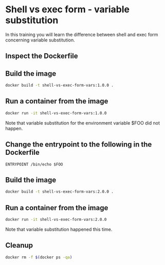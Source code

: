 # Shell vs exec form - variable substitution

In this training you will learn the difference between shell and exec form concerning variable substitution.

## Inspect the Dockerfile 

## Build the image

```bash
docker build -t shell-vs-exec-form-vars:1.0.0 .
```

## Run a container from the image

```bash
docker run -it shell-vs-exec-form-vars:1.0.0
```

Note that variable substitution for the environment variable $FOO did not happen.

## Change the entrypoint to the following in the Dockerfile

```
ENTRYPOINT /bin/echo $FOO
```

## Build the image

```bash
docker build -t shell-vs-exec-form-vars:2.0.0 .
```

## Run a container from the image

```bash
docker run -it shell-vs-exec-form-vars:2.0.0
```

Note that variable substitution happened this time.

## Cleanup

```bash
docker rm -f $(docker ps -qa)
```
